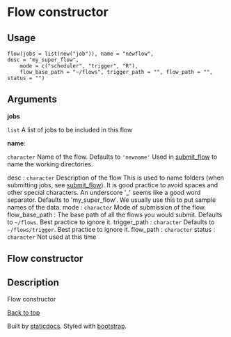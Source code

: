 
Flow constructor
================

Usage
-----

```
flow(jobs = list(new("job")), name = "newflow", desc = "my_super_flow", 
	mode = c("scheduler", "trigger", "R"), 
	flow_base_path = "~/flows", trigger_path = "", flow_path = "", status = "")
```
Arguments
---------

**jobs**

`list` A list of jobs to be included in this flow

**name**:

   `character` Name of the flow. Defaults to `'newname'` Used in
    [submit\_flow](submit_flow-flow-method.html) to name the working
    directories.

desc
:   `character` Description of the flow This is used to name folders
    (when submitting jobs, see
    [submit\_flow](submit_flow-flow-method.html)). It is good practice
    to avoid spaces and other special characters. An underscore '\_'
    seems like a good word separator. Defaults to 'my\_super\_flow'. We
    usually use this to put sample names of the data.
mode
:   `character` Mode of submission of the flow.
flow\_base\_path
:   The base path of all the flows you would submit. Defaults to
    `~/flows`. Best practice to ignore it.
trigger\_path
:   `character` Defaults to `~/flows/trigger`. Best practice to ignore
    it.
flow\_path
:   `character`
status
:   `character` Not used at this time

Flow constructor
----------------

Description
-----------

Flow constructor

[Back to top](#)

Built by [staticdocs](https://github.com/hadley/staticdocs). Styled with
[bootstrap](http://twitter.github.com/bootstrap).

